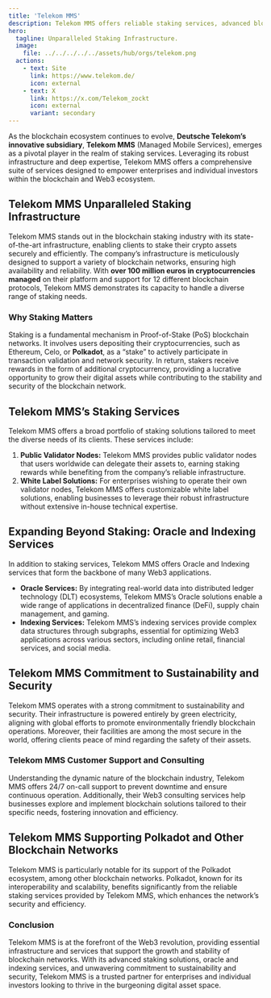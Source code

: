 ```yaml
---
title: 'Telekom MMS'
description: Telekom MMS offers reliable staking services, advanced blockchain infrastructure, and Web3 solutions for secure, sustainable crypto asset growth.
hero:
  tagline: Unparalleled Staking Infrastructure.
  image: 
    file: ../../../../../assets/hub/orgs/telekom.png
  actions:
    - text: Site
      link: https://www.telekom.de/
      icon: external
    - text: X
      link: https://x.com/Telekom_zockt
      icon: external
      variant: secondary
---
```


As the blockchain ecosystem continues to evolve, **Deutsche Telekom’s innovative subsidiary**, **Telekom MMS** (Managed Mobile Services), emerges as a pivotal player in the realm of staking services. Leveraging its robust infrastructure and deep expertise, Telekom MMS offers a comprehensive suite of services designed to empower enterprises and individual investors within the blockchain and Web3 ecosystem.

## Telekom MMS Unparalleled Staking Infrastructure
Telekom MMS stands out in the blockchain staking industry with its state-of-the-art infrastructure, enabling clients to stake their crypto assets securely and efficiently. The company’s infrastructure is meticulously designed to support a variety of blockchain networks, ensuring high availability and reliability. With **over 100 million euros in cryptocurrencies managed** on their platform and support for 12 different blockchain protocols, Telekom MMS demonstrates its capacity to handle a diverse range of staking needs.

### Why Staking Matters
Staking is a fundamental mechanism in Proof-of-Stake (PoS) blockchain networks. It involves users depositing their cryptocurrencies, such as Ethereum, Celo, or **Polkadot**, as a “stake” to actively participate in transaction validation and network security. In return, stakers receive rewards in the form of additional cryptocurrency, providing a lucrative opportunity to grow their digital assets while contributing to the stability and security of the blockchain network.

## Telekom MMS’s Staking Services
Telekom MMS offers a broad portfolio of staking solutions tailored to meet the diverse needs of its clients. These services include:
1. **Public Validator Nodes:** Telekom MMS provides public validator nodes that users worldwide can delegate their assets to, earning staking rewards while benefiting from the company’s reliable infrastructure.
2. **White Label Solutions:** For enterprises wishing to operate their own validator nodes, Telekom MMS offers customizable white label solutions, enabling businesses to leverage their robust infrastructure without extensive in-house technical expertise.

## Expanding Beyond Staking: Oracle and Indexing Services
In addition to staking services, Telekom MMS offers Oracle and Indexing services that form the backbone of many Web3 applications.
- **Oracle Services:** By integrating real-world data into distributed ledger technology (DLT) ecosystems, Telekom MMS’s Oracle solutions enable a wide range of applications in decentralized finance (DeFi), supply chain management, and gaming.
- **Indexing Services:** Telekom MMS’s indexing services provide complex data structures through subgraphs, essential for optimizing Web3 applications across various sectors, including online retail, financial services, and social media.

## Telekom MMS Commitment to Sustainability and Security
Telekom MMS operates with a strong commitment to sustainability and security. Their infrastructure is powered entirely by green electricity, aligning with global efforts to promote environmentally friendly blockchain operations. Moreover, their facilities are among the most secure in the world, offering clients peace of mind regarding the safety of their assets.

### Telekom MMS Customer Support and Consulting
Understanding the dynamic nature of the blockchain industry, Telekom MMS offers 24/7 on-call support to prevent downtime and ensure continuous operation. Additionally, their Web3 consulting services help businesses explore and implement blockchain solutions tailored to their specific needs, fostering innovation and efficiency.

## Telekom MMS Supporting Polkadot and Other Blockchain Networks
Telekom MMS is particularly notable for its support of the Polkadot ecosystem, among other blockchain networks. Polkadot, known for its interoperability and scalability, benefits significantly from the reliable staking services provided by Telekom MMS, which enhances the network’s security and efficiency.

### Conclusion
Telekom MMS is at the forefront of the Web3 revolution, providing essential infrastructure and services that support the growth and stability of blockchain networks. With its advanced staking solutions, oracle and indexing services, and unwavering commitment to sustainability and security, Telekom MMS is a trusted partner for enterprises and individual investors looking to thrive in the burgeoning digital asset space.
